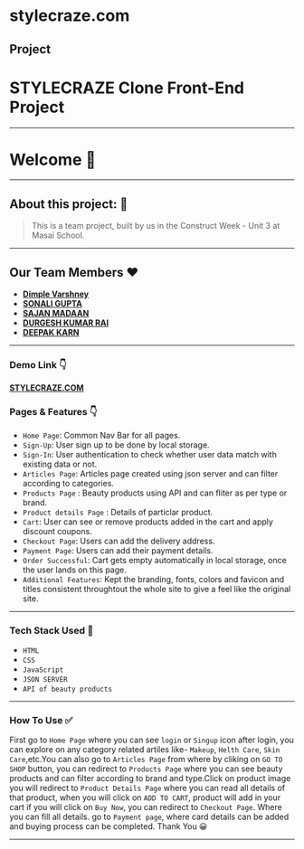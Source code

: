 # stylecraze.com
Project
---
# STYLECRAZE Clone Front-End Project
---

# Welcome 👋

---

## About this project: 🙌
> This is a team project, built by us in the Construct Week - Unit 3 at Masai School.

---
## Our Team Members ❤️

- **[Dimple Varshney](https://github.com/dimple06varshney)**
- **[SONALI GUPTA](https://github.com/SonaliGupta1216)**
- **[SAJAN MADAAN](https://github.com/sajanmadaan)**
- **[DURGESH KUMAR RAI](https://github.com/durgeshrai633)**
- **[DEEPAK KARN](https://github.com/dhuruvkarn)**


---
### Demo Link 👇
**[STYLECRAZE.COM](https://durgeshrai633.github.io/stylecraze.com/index.html)**

### Pages & Features 👇

- `Home Page`: Common Nav Bar for all pages.
- `Sign-Up`: User sign up to be done by local storage.
- `Sign-In`: User authentication to check whether user data match with existing data or not.
- `Articles Page`: Articles page created using json server and can filter according to categories.
- `Products Page` : Beauty products using API and can fliter as per type or brand.
- `Product details Page` : Details of particlar product.
- `Cart`: User can see or remove products added in the cart and apply discount coupons.
- `Checkout Page`: Users can add the delivery address.
- `Payment Page`: Users can add their payment details.
- `Order Successful`: Cart gets empty automatically in local storage, once the user lands on this page.
- `Additional Features`: Kept the branding, fonts, colors and favicon and titles consistent throughtout the whole site to give a feel like the original site.

---
### Tech Stack Used 🔧
- `HTML`
- `CSS`
- `JavaScript`
- `JSON SERVER`
- `API of beauty products`

---

### How To Use ✅

First go to `Home Page` where you can see `login` or `Singup` icon after login, you can explore on any category related artiles like- `Makeup`, `Helth Care`, `Skin Care`,etc.You can also go to `Articles Page` from where by cliking on `GO TO SHOP` button, you can redirect to `Products Page` where you can see beauty products and can filter according to brand and type.Click on product image you will redirect to `Product Details Page` where you can read all details of that product, when you will click on `ADD TO CART`, product will add in your cart if you will click on `Buy Now`, you can redirect to `Checkout Page`. Where you can fill all details. go to `Payment page`,  where card details can be added and buying process can be completed. Thank You :grinning: 

---


